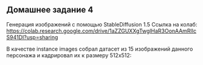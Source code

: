 ## Домашнее задание 4

Генерация изображений с помощью StableDiffusion 1.5
Ссылка на колаб: https://colab.research.google.com/drive/1aZZGUXXgTwglHaR3OonAAmRlIcS941DI?usp=sharing

В качестве instance images собрал датасет из 15 изображений данного персонажа и кадрировал их к размеру 512х512:
